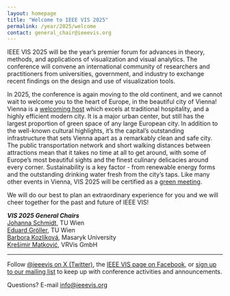 ```yaml
---
layout: homepage
title: "Welcome to IEEE VIS 2025"
permalink: /year/2025/welcome
contact: general_chair@ieeevis.org
---
```


IEEE VIS 2025 will be the year’s premier forum for advances in theory, methods, and applications of visualization and visual analytics. The conference will convene an international community of researchers and practitioners from universities, government, and industry to exchange recent findings on the design and use of visualization tools.

In 2025, the conference is again moving to the old continent, and we cannot wait to welcome you to the heart of Europe, in the beautiful city of Vienna! Vienna is a [welcoming host](https://meeting.vienna.info/en/why-vienna/good-reasons-for-vienna) which excels at traditional hospitality, and a highly efficient modern city. It is a major urban center, but still has the largest proportion of green space of any large European city. In addition to the well-known cultural highlights, it’s the capital’s outstanding infrastructure that sets Vienna apart as a remarkably clean and safe city. The public transportation network and short walking distances between attractions mean that it takes no time at all to get around, with some of Europe’s most beautiful sights and the finest culinary delicacies around every corner. Sustainability is a key factor - from renewable energy forms and the outstanding drinking water fresh from the city’s taps. Like many other events in Vienna, VIS 2025 will be certified as a [green meeting](https://meeting.vienna.info/en/sustainability).

We will do our best to plan an extraordinary experience for you and we will cheer together for the past and future of IEEE VIS!

***VIS 2025 General Chairs***<br/>
[Johanna Schmidt](https://johanna-schmidt.github.io/), TU Wien<br/>
[Eduard Gröller](https://www.cg.tuwien.ac.at/staff/EduardGr%C3%B6ller), TU Wien<br/>
[Barbora Kozlíková](https://www.muni.cz/lide/60850-barbora-kozlikova), Masaryk University<br/>
[Krešimir Matković](https://www.vrvis.at/ueber-uns/team/infos/matkovic-kresimir), VRVis GmbH<br/>

----

Follow [@ieeevis on X (Twitter)](https://twitter.com/ieeevis), the [IEEE VIS page on Facebook](https://www.facebook.com/ieeevis), or [sign up to our mailing list](https://ieeevis.us20.list-manage.com/subscribe?u=874d4e627b4758f4438963e98&id=6c036e3c40) to keep up with conference activities and announcements.

Questions? E-mail [info@ieeevis.org](mailto:info@ieeevis.org)
